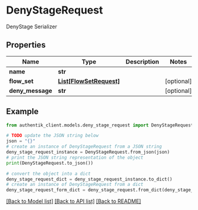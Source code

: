 # DenyStageRequest

DenyStage Serializer

## Properties

Name | Type | Description | Notes
------------ | ------------- | ------------- | -------------
**name** | **str** |  | 
**flow_set** | [**List[FlowSetRequest]**](FlowSetRequest.md) |  | [optional] 
**deny_message** | **str** |  | [optional] 

## Example

```python
from authentik_client.models.deny_stage_request import DenyStageRequest

# TODO update the JSON string below
json = "{}"
# create an instance of DenyStageRequest from a JSON string
deny_stage_request_instance = DenyStageRequest.from_json(json)
# print the JSON string representation of the object
print(DenyStageRequest.to_json())

# convert the object into a dict
deny_stage_request_dict = deny_stage_request_instance.to_dict()
# create an instance of DenyStageRequest from a dict
deny_stage_request_form_dict = deny_stage_request.from_dict(deny_stage_request_dict)
```
[[Back to Model list]](../README.md#documentation-for-models) [[Back to API list]](../README.md#documentation-for-api-endpoints) [[Back to README]](../README.md)



